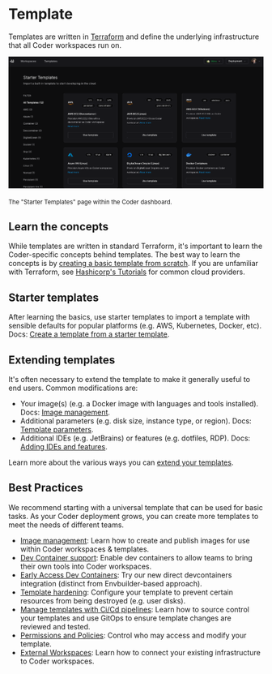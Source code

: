 # Template

Templates are written in
[Terraform](https://developer.hashicorp.com/terraform/intro) and define the
underlying infrastructure that all Coder workspaces run on.

![Starter templates](../../images/admin/templates/starter-templates.png)

<small>The "Starter Templates" page within the Coder dashboard.</small>

## Learn the concepts

While templates are written in standard Terraform, it's important to learn the
Coder-specific concepts behind templates. The best way to learn the concepts is
by
[creating a basic template from scratch](../../tutorials/template-from-scratch.md).
If you are unfamiliar with Terraform, see
[Hashicorp's Tutorials](https://developer.hashicorp.com/terraform/tutorials) for
common cloud providers.

## Starter templates

After learning the basics, use starter templates to import a template with
sensible defaults for popular platforms (e.g. AWS, Kubernetes, Docker, etc).
Docs:
[Create a template from a starter template](./creating-templates.md#from-a-starter-template).

## Extending templates

It's often necessary to extend the template to make it generally useful to end
users. Common modifications are:

- Your image(s) (e.g. a Docker image with languages and tools installed). Docs:
  [Image management](./managing-templates/image-management.md).
- Additional parameters (e.g. disk size, instance type, or region). Docs:
  [Template parameters](./extending-templates/parameters.md).
- Additional IDEs (e.g. JetBrains) or features (e.g. dotfiles, RDP). Docs:
  [Adding IDEs and features](./extending-templates/index.md).

Learn more about the various ways you can
[extend your templates](./extending-templates/index.md).

## Best Practices

We recommend starting with a universal template that can be used for basic
tasks. As your Coder deployment grows, you can create more templates to meet the
needs of different teams.

- [Image management](./managing-templates/image-management.md): Learn how to
  create and publish images for use within Coder workspaces & templates.
- [Dev Container support](./managing-templates/devcontainers/index.md): Enable
  dev containers to allow teams to bring their own tools into Coder workspaces.
- [Early Access Dev Containers](../../user-guides/devcontainers/index.md): Try our
  new direct devcontainers integration (distinct from Envbuilder-based
  approach).
- [Template hardening](./extending-templates/resource-persistence.md#-bulletproofing):
  Configure your template to prevent certain resources from being destroyed
  (e.g. user disks).
- [Manage templates with Ci/Cd pipelines](./managing-templates/change-management.md):
  Learn how to source control your templates and use GitOps to ensure template
  changes are reviewed and tested.
- [Permissions and Policies](./template-permissions.md): Control who may access
  and modify your template.
- [External Workspaces](./managing-templates/external-workspaces.md): Learn how to connect your existing infrastructure to Coder workspaces.

<children></children>
